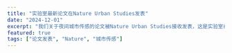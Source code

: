 ```yaml
---
title: "实验室最新论文在Nature Urban Studies发表"
date: "2024-12-01"
excerpt: "我们关于夜间城市传感的论文被Nature Urban Studies接收发表，这是实验室在顶级期刊上的重要突破。"
featured: true
tags: ["论文发表", "Nature", "城市传感"]
---
```

